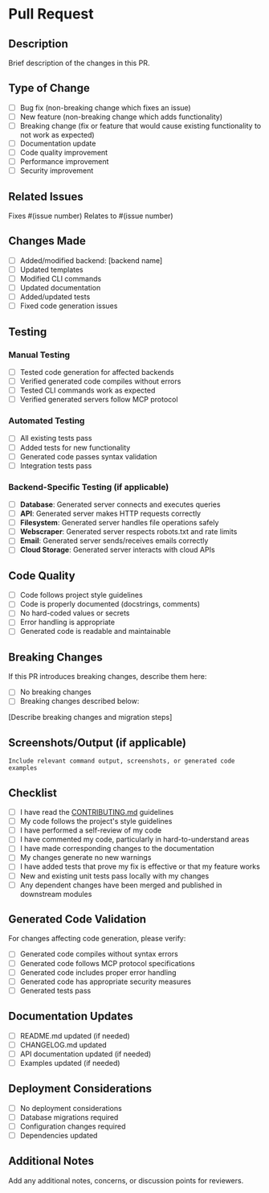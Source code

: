 # Pull Request

## Description

Brief description of the changes in this PR.

## Type of Change

- [ ] Bug fix (non-breaking change which fixes an issue)
- [ ] New feature (non-breaking change which adds functionality)
- [ ] Breaking change (fix or feature that would cause existing functionality to not work as expected)
- [ ] Documentation update
- [ ] Code quality improvement
- [ ] Performance improvement
- [ ] Security improvement

## Related Issues

Fixes #(issue number)
Relates to #(issue number)

## Changes Made

- [ ] Added/modified backend: [backend name]
- [ ] Updated templates
- [ ] Modified CLI commands
- [ ] Updated documentation
- [ ] Added/updated tests
- [ ] Fixed code generation issues

## Testing

### Manual Testing

- [ ] Tested code generation for affected backends
- [ ] Verified generated code compiles without errors
- [ ] Tested CLI commands work as expected
- [ ] Verified generated servers follow MCP protocol

### Automated Testing

- [ ] All existing tests pass
- [ ] Added tests for new functionality
- [ ] Generated code passes syntax validation
- [ ] Integration tests pass

### Backend-Specific Testing (if applicable)

- [ ] **Database**: Generated server connects and executes queries
- [ ] **API**: Generated server makes HTTP requests correctly
- [ ] **Filesystem**: Generated server handles file operations safely
- [ ] **Webscraper**: Generated server respects robots.txt and rate limits
- [ ] **Email**: Generated server sends/receives emails correctly
- [ ] **Cloud Storage**: Generated server interacts with cloud APIs

## Code Quality

- [ ] Code follows project style guidelines
- [ ] Code is properly documented (docstrings, comments)
- [ ] No hard-coded values or secrets
- [ ] Error handling is appropriate
- [ ] Generated code is readable and maintainable

## Breaking Changes

If this PR introduces breaking changes, describe them here:

- [ ] No breaking changes
- [ ] Breaking changes described below:

[Describe breaking changes and migration steps]

## Screenshots/Output (if applicable)

```
Include relevant command output, screenshots, or generated code examples
```

## Checklist

- [ ] I have read the [CONTRIBUTING.md](../CONTRIBUTING.md) guidelines
- [ ] My code follows the project's style guidelines
- [ ] I have performed a self-review of my code
- [ ] I have commented my code, particularly in hard-to-understand areas
- [ ] I have made corresponding changes to the documentation
- [ ] My changes generate no new warnings
- [ ] I have added tests that prove my fix is effective or that my feature works
- [ ] New and existing unit tests pass locally with my changes
- [ ] Any dependent changes have been merged and published in downstream modules

## Generated Code Validation

For changes affecting code generation, please verify:

- [ ] Generated code compiles without syntax errors
- [ ] Generated code follows MCP protocol specifications
- [ ] Generated code includes proper error handling
- [ ] Generated code has appropriate security measures
- [ ] Generated tests pass

## Documentation Updates

- [ ] README.md updated (if needed)
- [ ] CHANGELOG.md updated
- [ ] API documentation updated (if needed)
- [ ] Examples updated (if needed)

## Deployment Considerations

- [ ] No deployment considerations
- [ ] Database migrations required
- [ ] Configuration changes required
- [ ] Dependencies updated

## Additional Notes

Add any additional notes, concerns, or discussion points for reviewers.